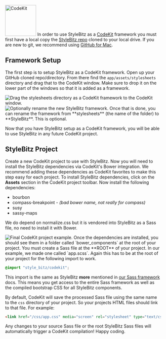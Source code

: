 
<a href="https://incident57.com/codekit/" title="CodeKit"><img class="sg-Page-img--quarter" alt="CodeKit" src="https://cloud.githubusercontent.com/assets/2381/3487261/a5b1a18e-0470-11e4-89ec-8ace8c48f827.png" style="width: 100px" /></a>
In order to use StyleBitz as a [CodeKit](https://incident57.com/codekit/) framework you must first have a local copy the [StyleBitz repo](https://github.com/customink/style_bitz) cloned to your local drive. If you are new to git, we recommend using [GitHub for Mac](https://mac.github.com).


## Framework Setup

The first step is to setup StyleBitz as a CodeKit framework. Open up your GitHub cloned repo/directory. From there find the `app/assets/stylesheets` directory and drag that to the CodeKit window. Make sure to drop it on the lower part of the windows so that it is added as a framework.

<img class="sg-Page-img sg-Page-img--half-lg" alt="Drag the stylesheets directory as a CodeKit framework to the CodeKit window." src="https://cloud.githubusercontent.com/assets/2381/3487859/aa621bf0-04ac-11e4-9d41-e8a1d9d41efb.jpg" />

<img class="sg-Page-img sg-Page-img--half" alt="Optionally rename the new StyleBitz framework." src="https://cloud.githubusercontent.com/assets/2381/3487897/e3b430b0-04b0-11e4-94f9-058a09a11071.jpg" />
Once that is done, you can rename the framework from **stylesheets** (the name of the folder) to **StyleBitz**. This is optional.

Now that you have StyleBitz setup as a CodeKit framework, you will be able to use StyleBitz in any future CodeKit project.


## StyleBitz Project

Create a new CodeKit project to use with StyleBitz. Now you will need to install the StyleBitz dependencies via CodeKit's Bower integration. We recommend adding these dependencies as CodeKit favorites to make this step easy for each project. To install StyleBitz dependencies, click on the **Assets** section in the CodeKit project toolbar. Now install the following dependencies:

* bourbon
* compass-breakpoint - *(bad bower name, not really for compass)*
* susy
* sassy-maps

We do depend on normalize.css but it is vendored into StyleBitz as a Sass file, no need to install it with Bower.

<img class="sg-Page-img sg-Page-img--half" alt="Final CodeKit project example." src="https://cloud.githubusercontent.com/assets/2381/3488859/3f57395c-0507-11e4-8702-f6ac7bf406f7.jpg" />
Once the dependencies are installed, you should see them in a folder called `bower_components` at the root of your project. You must create a Sass file at the **ROOT** of your project. In our example, we made one called `app.scss`. Again this has to be at the root of your project for the following import to work.

```scss
@import "style_bitz/codekit";
```

This import is the same as StyleBitz **more** mentioned in [our Sass framework](/style_bitz/sass) docs. This means you get access to the entire Sass framework as well as the compiled bootstrap CSS for all StyleBitz components.

By default, CodeKit will save the processed Sass file using the same name to the `css` directory of your project. So your projects HTML files should link to that file. For example:

```html
<link href="/css/app.css" media="screen" rel="stylesheet" type="text/css" />
```

Any changes to your source Sass file or the root StyleBitz Sass files will automatically trigger a CodeKit compilation! Happy coding.

